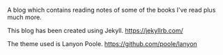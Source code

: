 A blog which contains reading notes of some of the books I've read plus much more.

This blog has been created using Jekyll. https://jekyllrb.com/

The theme used is Lanyon Poole. https://github.com/poole/lanyon
